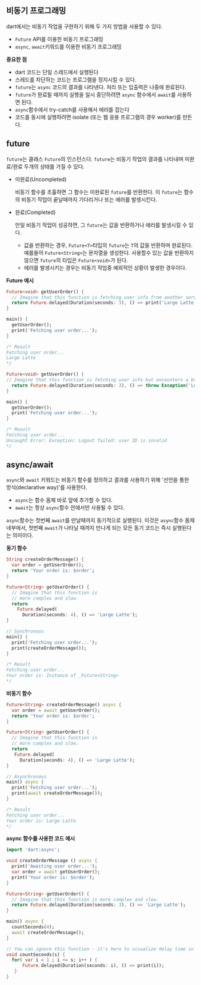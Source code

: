 ## 비동기 프로그래밍

dart에서는 비동기 작업을 구현하기 위해 두 가지 방법을 사용할 수 있다.

- `Future` API를 이용한 비동기 프로그래밍
- `async`, `await`키워드를 이용한 비동기 프로그래밍

**중요한 점**

- dart 코드는 단일 스레드에서 실행된다
- 스레드를 차단하는 코드는 프로그램을 정지시킬 수 있다.
- `future`는 `async` 코드의 결과를 나타낸다. 처리 또는 입출력은 나중에 완료된다.
- `future`가 완료될 때까지 실행을 일시 중단하려면 `async` 함수에서 `await`를 사용하면 된다.
- `async`함수에서 try-catch를 사용해서 에러를 잡는다
- 코드를 동시에 실행하려면 isolate (또는 웹 응용 프로그램의 경우 worker)를 만든다.



## future

`future`는 클래스 `Future`의 인스턴스다. `future`는 비동기 작업의 결과를 나타내며 미완료/완료 두개의 상태를 가질 수 있다.

- 미완료(Uncompleted)

  비동기 함수를 초훌하면 그 함수는 미완료된 `future`를 반환한다. 이 `future`는 함수의 비동기 작업이 끝날때까지 기다리거나 또는 에러를 발생시킨다.

- 완료(Completed)

  만일 비동기 작업이 성공하면, 그 `future`는 값을 반환하거나 에러를 발생시킬 수 있다.

  - 값을 반환하는 경우, `Future<T>`타입의 `future`는 `T`의 값을 반환하며 완료된다. 예를들어 `Future<String>`는 문자열을 생성한다. 사용할수 있는 값을 반환하지 않으면 `future`의 타입은 `Future<void>`가 된다.
  - 에러를 발생시키는 경우는 비동기 작업중 예외적인 상황이 발생한 경우이다.

**Future 예시**

```dart
Future<void> getUserOrder() {
  // Imagine that this function is fetching user info from another service or database
  return Future.delayed(Duration(seconds: 3), () => print('Large Latte'));
}

main() {
  getUserOrder();
  print('Fetching user order...');
}

/* Result
Fetching user order...
Large Latte
*/
```

```dart
Future<void> getUserOrder() {
// Imagine that this function is fetching user info but encounters a bug
  return Future.delayed(Duration(seconds: 3), () => throw Exception('Logout failed: user ID is invalid'));
}

main() {
  getUserOrder();
  print('Fetching user order...');
}

/* Result
Fetching user order...
Uncaught Error: Exception: Logout failed: user ID is invalid
*/
```



## async/await

`async`와 `await` 키워드는 비동기 함수를 정의하고 결과를 사용하기 위해 '선언을 통한 방식(declarative way)'를 사용한다.

- `async`는 함수 몸체 바로 앞에 추가할 수 있다.
- `await`는 항상 `async`함수 안에서만 사용될 수 있다.

`async`함수는 첫번째 `await`를 만날때까지 동기적으로 실행된다. 이것은 `async`함수 몸채 네부에서, 첫번째 `await`가 나타날 때까지 만나게 되는 모든 동기 코드는 즉시 실행된다는 의미이다.



**동기 함수**

```dart
String createOrderMessage() {
  var order = getUserOrder();
  return 'Your order is: $order';
}

Future<String> getUserOrder() {
  // Imagine that this function is
  // more complex and slow.
  return
    Future.delayed(
      Duration(seconds: 4), () => 'Large Latte');
}

// Synchronous
main() {
  print('Fetching user order...');
  print(createOrderMessage());
}

/* Result
Fetching user order...
Your order is: Instance of _Future<String>
*/
```



**비동기 함수**

```dart
Future<String> createOrderMessage() async {
  var order = await getUserOrder();
  return 'Your order is: $order';
}

Future<String> getUserOrder() {
  // Imagine that this function is
  // more complex and slow.
  return
   Future.delayed(
     Duration(seconds: 4), () => 'Large Latte');
}

// Asynchronous
main() async {
  print('Fetching user order...');
  print(await createOrderMessage());
}

/* Result
Fetching user order...
Your order is: Large Latte
*/
```



**async 함수를 사용한 코드 예시**

```dart
import 'dart:async';

void createOrderMessage () async {
  print('Awaiting user order...');
  var order = await getUserOrder();
  print('Your order is: $order');
}

Future<String> getUserOrder() {
  // Imagine that this function is more complex and slow.
  return Future.delayed(Duration(seconds: 3), () => 'Large Latte');
}

main() async {
  countSeconds(4);
  await createOrderMessage();
}

// You can ignore this function - it's here to visualize delay time in this example.
void countSeconds(s) {
  for( var i = 1 ; i <= s; i++ ) {
      Future.delayed(Duration(seconds: i), () => print(i));
   }
}
```

